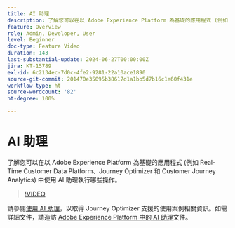 ```yaml
---
title: AI 助理
description: 了解您可以在以 Adobe Experience Platform 為基礎的應用程式 (例如 Real-Time Customer Data Platform、Journey Optimizer 和 Customer Journey Analytics) 中使用 AI 助理執行哪些操作。
feature: Overview
role: Admin, Developer, User
level: Beginner
doc-type: Feature Video
duration: 143
last-substantial-update: 2024-06-27T00:00:00Z
jira: KT-15789
exl-id: 6c2134ec-7d0c-4fe2-9281-22a10ace1890
source-git-commit: 201470e35095b38617d1a1bb5d7b16c1e60f431e
workflow-type: ht
source-wordcount: '82'
ht-degree: 100%

---
```


# AI 助理

了解您可以在以 Adobe Experience Platform 為基礎的應用程式 (例如 Real-Time Customer Data Platform、Journey Optimizer 和 Customer Journey Analytics) 中使用 AI 助理執行哪些操作。

>[!VIDEO](https://video.tv.adobe.com/v/3429845/?learn=on)

請參閱[使用 AI 助理](https://experienceleague.adobe.com/zh-hant/docs/journey-optimizer/using/get-started/ai-assistant)，以取得 Journey Optimizer 支援的使用案例相關資訊。如需詳細文件，請造訪 [Adobe Experience Platform 中的 AI 助理](https://experienceleague.adobe.com/zh-hant/docs/experience-platform/ai-assistant/home)文件。

